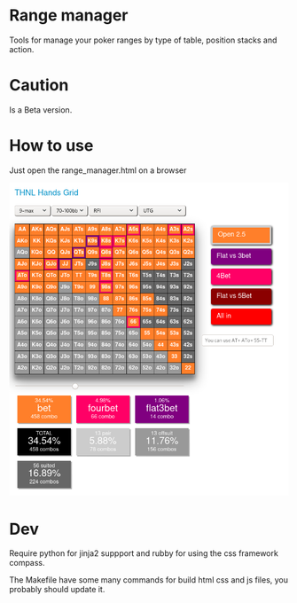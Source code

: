 # Range manager

Tools for manage your poker ranges by type of table, position stacks and action. 

# Caution

Is a Beta version.


# How to use

Just open the range_manager.html on a browser



![range manager](/assets/range_manager.png?raw=true)


# Dev

Require python for jinja2 suppport and rubby for using the css framework compass.

The Makefile have some many commands for build html css and js files, you probably should
update it.

